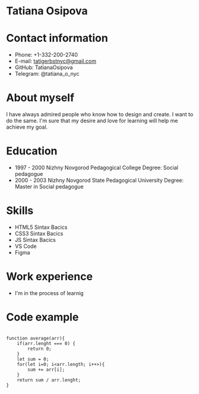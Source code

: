 # Tatiana Osipova


# Contact information


* Phone: +1-332-200-2740
* E-mail: tatigerbstnyc@gmail.com
* GitHub: TatianaOsipova
* Telegram: @tatiana_o_nyc


# About myself


I have always admired people who know how to design and create. I want to do the same. I'm sure that my desire and love for learning will help me achieve my goal.


# Education


* 1997 - 2000 Nizhny Novgorod Pedagogical College
Degree: Social pedagogue
* 2000 - 2003 Nizhny Novgorod State Pedagogical University
Degree: Master in Social pedagogue


# Skills


* HTML5 Sintax Bacics
* CSS3 Sintax Bacics
* JS Sintax Bacics
* VS Code
* Figma 


# Work experience 


* I'm in the process of learnig


# Code example 
```

function average(arr){
    if(arr.lenght === 0) {
        return 0;
    }
    let sum = 0;
    for(let i=0; i<arr.length; i++>){
        sum += arr[i];
    }
    return sum / arr.lenght;
}

```










